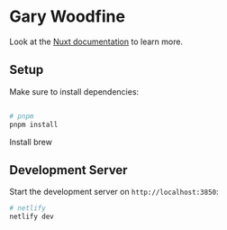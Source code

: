 # Gary Woodfine 
Look at the [Nuxt documentation](https://nuxt.com/docs/getting-started/introduction) to learn more.

## Setup

Make sure to install dependencies:

```bash

# pnpm
pnpm install

```
Install brew 
## Development Server

Start the development server on `http://localhost:3850`:

```bash
# netlify
netlify dev
```

